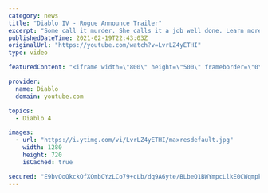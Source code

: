 ```yaml
---
category: news
title: "Diablo IV - Rogue Announce Trailer"
excerpt: "Some call it murder. She calls it a job well done. Learn more at Diablo4.com The Rogue is the newest addition to the Diablo IV campfire, combining range and ..."
publishedDateTime: 2021-02-19T22:43:03Z
originalUrl: "https://youtube.com/watch?v=LvrLZ4yETHI"
type: video

featuredContent: "<iframe width=\"800\" height=\"500\" frameborder=\"0\" src=\"https://www.youtube.com/embed/LvrLZ4yETHI\" allow=\"accelerometer; autoplay; encrypted-media; gyroscope; picture-in-picture\" allowfullscreen></iframe>"

provider:
  name: Diablo
  domain: youtube.com

topics:
  - Diablo 4

images:
  - url: "https://i.ytimg.com/vi/LvrLZ4yETHI/maxresdefault.jpg"
    width: 1280
    height: 720
    isCached: true

secured: "E9bvOoQkckOfXOmbOYzLCo79+cLb/dq9A6yte/BLbeQ1BWYmpcLlkE0CWqmpkupp6+8FKXvioX5DkQHXWAcRKU8RXmGLl2nJ+XGq0jvuKaorv7E15TxWidbtEQgZGCv/e/OYd4TXyg0K4Sr2X6aui8RMMNtdSWWcjsDqoen7Mp/RSlBZ7e71mtbdRLZ8XoxD5os0kW3PQQUom42Q5/eeIFQFurOf+z/DqT9PwFoVZNPOK8QQ1JbIde3Lg4KH93Xzs3Kniq+nfBa28CkgTSEkGCeYUVnqapGFzSVY4X6JiZJ2eNE25cT74UYddHGU8WAoaDn/BUtKvpseShIB53+zmEslHgYzlAE/HmlepDVDpRrZ2EwvO7Le1/Cl5e3h68A6l8nTAo/nPnYc+L6Rb35Xhexb8IvFemqTALOsJFYC+m7s3NMMeY68P7LODjA4Hhr/;ST+gIN0Vc6sJIKRbJVoWIw=="
---
```


